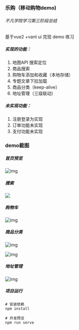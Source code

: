 ### 乐购（移动购物demo)

###### 不凡学院学习第三阶段总结

基于vue2 +vant  ui   完现 demo 练习



##### 实现的功能：

1. 地图API 搜索定位  
2. 商品搜索
3. 购物车添加和收藏（本地存储）
4. 专题文章下拉加载
5. 商品分类（keep-alive）
6. 地址管理（三级联动）

##### 未实现功能：

1.  注册登录为实现
2. 订单功能未实现
3. 支付功能未实现

### demo截图

##### 首页预览

![img](https://gitee.com/xialongxiaolama/vue-vant-legou/blob/master/public/images/%E9%A6%96%E9%A1%B5%E9%A2%84%E8%A7%88.png)

##### 搜索

![](https://gitee.com/xialongxiaolama/vue-vant-legou/blob/master/public/images/%E6%90%9C%E7%B4%A2%E8%AE%B0%E5%BD%95%E5%AE%9E%E7%8E%B0.png)

##### 购物车

![img](https://gitee.com/xialongxiaolama/vue-vant-legou/blob/master/public/images/%E8%B4%AD%E7%89%A9%E8%BD%A6.png)

##### 商品分类

![img](https://gitee.com/xialongxiaolama/vue-vant-legou/blob/master/public/images/%E5%95%86%E5%93%81%E5%88%86%E7%B1%BB.png)

![img](https://gitee.com/xialongxiaolama/vue-vant-legou/blob/master/public/images/%E5%95%86%E5%93%81%E5%88%86%E7%B1%BB2.png)

##### 地址管理

![img](https://gitee.com/xialongxiaolama/vue-vant-legou/blob/master/public/images/%E5%9C%B0%E5%9D%80%E7%AE%A1%E7%90%86.png)



##### 项目运行

```
# 安装依赖
npm install

# 开发预览
npm run serve
```

